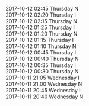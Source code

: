 2017-10-12 02:45 Thursday  N  
2017-10-12 02:20 Thursday  I  
2017-10-12 02:15 Thursday  N  
2017-10-12 01:25 Thursday  I  
2017-10-12 01:20 Thursday  N  
2017-10-12 01:15 Thursday  I  
2017-10-12 01:10 Thursday  N  
2017-10-12 00:45 Thursday  I  
2017-10-12 00:40 Thursday  N  
2017-10-12 00:35 Thursday  I  
2017-10-12 00:30 Thursday  N  
2017-10-11 21:05 Wednesday  I  
2017-10-11 21:00 Wednesday  N  
2017-10-11 20:45 Wednesday  I  
2017-10-11 20:40 Wednesday  N  
